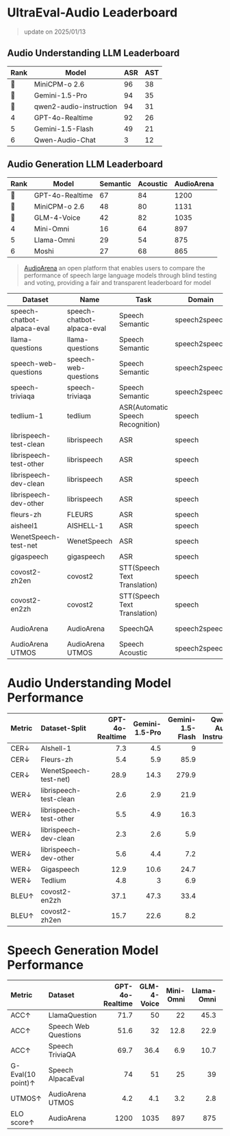 
# UltraEval-Audio Leaderboard

> update on 2025/01/13
## Audio Understanding LLM Leaderboard


| Rank | Model                   | ASR | AST |
|------|-------------------------|-----|-----|
| 🏅   | MiniCPM-o 2.6           | 96  | 38  |
| 🥈   | Gemini-1.5-Pro          | 94  | 35  |
| 🥉   | qwen2-audio-instruction | 94  | 31  |
| 4    | GPT-4o-Realtime         | 92  | 26  |
| 5    | Gemini-1.5-Flash        | 49  | 21  |
| 6    | Qwen-Audio-Chat         | 3   | 12  |


## Audio Generation LLM Leaderboard

| Rank | Model           | Semantic | Acoustic | AudioArena |
|------|-----------------|----------|----------|------------|
| 🏅   | GPT-4o-Realtime | 67       | 84       | 1200       |
| 🥈   | MiniCPM-o 2.6   | 48       | 80       | 1131       |
| 🥉   | GLM-4-Voice     | 42       | 82       | 1035       |
| 4    | Mini-Omni       | 16       | 64       | 897        |
| 5    | Llama-Omni      | 29       | 54       | 875        |
| 6    | Moshi           | 27       | 68       | 865        |



> [AudioArena](https://huggingface.co/spaces/openbmb/AudioArena) an open platform that enables users
> to compare the performance of speech large language models through blind testing and voting, providing a fair
> and transparent leaderboard for model

| Dataset                    | Name                       | Task                              | Domain        | metric    |
|----------------------------|----------------------------|-----------------------------------|---------------|-----------|
| speech-chatbot-alpaca-eval | speech-chatbot-alpaca-eval | Speech Semantic                   | speech2speech | GPT-score |
| llama-questions            | llama-questions            | Speech Semantic                   | speech2speech | acc       |
| speech-web-questions       | speech-web-questions       | Speech Semantic                   | speech2speech | acc       |
| speech-triviaqa            | speech-triviaqa            | Speech Semantic                   | speech2speech | acc       |
| tedlium-1                  | tedlium                    | ASR(Automatic Speech Recognition) | speech        | wer       |
| librispeech-test-clean     | librispeech                | ASR                               | speech        | wer       |
| librispeech-test-other     | librispeech                | ASR                               | speech        | wer       |
| librispeech-dev-clean      | librispeech                | ASR                               | speech        | wer       |
| librispeech-dev-other      | librispeech                | ASR                               | speech        | wer       |
| fleurs-zh                  | FLEURS                     | ASR                               | speech        | cer       |
| aisheel1                   | AISHELL-1                  | ASR                               | speech        | cer       |
| WenetSpeech-test-net       | WenetSpeech                | ASR                               | speech        | cer       |
| gigaspeech                 | gigaspeech                 | ASR                               | speech        | wer       |
| covost2-zh2en              | covost2                    | STT(Speech Text Translation)      | speech        | BLEU      |
| covost2-en2zh              | covost2                    | STT(Speech Text Translation)      | speech        | BLEU      |
| AudioArena                 | AudioArena                 | SpeechQA                          | speech2speech | elo score |
| AudioArena UTMOS           | AudioArena UTMOS           | Speech Acoustic                   | speech2speech | UTMOS     |


#  Audio Understanding Model Performance
| Metric | Dataset-Split          | GPT-4o-Realtime | Gemini-1.5-Pro | Gemini-1.5-Flash | Qwen2-Audio-Instruction | Qwen-Audio-Chat | MiniCPM-o 2.6 |
|:-------|:-----------------------|----------------:|---------------:|-----------------:|------------------------:|----------------:|--------------:|
| CER↓   | AIshell-1              |             7.3 |            4.5 |                9 |                     2.6 |           227.6 |           1.6 |
| CER↓   | Fleurs-zh              |             5.4 |            5.9 |             85.9 |                     6.9 |            80.2 |           4.4 |
| CER↓   | WenetSpeech-test-net)  |            28.9 |           14.3 |            279.9 |                    10.3 |          227.84 |           6.9 |
| WER↓   | librispeech-test-clean |             2.6 |            2.9 |             21.9 |                     3.1 |              54 |           1.7 |
| WER↓   | librispeech-test-other |             5.5 |            4.9 |             16.3 |                     5.7 |            62.3 |           4.4 |
| WER↓   | librispeech-dev-clean  |             2.3 |            2.6 |              5.9 |                     2.9 |            53.9 |           1.6 |
| WER↓   | librispeech-dev-other  |             5.6 |            4.4 |              7.2 |                     5.5 |            61.9 |           3.4 |
| WER↓   | Gigaspeech             |            12.9 |           10.6 |             24.7 |                     9.7 |              62 |           8.7 |
| WER↓   | Tedlium                |             4.8 |              3 |              6.9 |                     5.9 |            40.5 |             3 |
| BLEU↑  | covost2-en2zh          |            37.1 |           47.3 |             33.4 |                    39.5 |            15.7 |          48.2 |
| BLEU↑  | covost2-zh2en          |            15.7 |           22.6 |              8.2 |                    22.9 |              10 |          27.2 |


# Speech Generation Model Performance

| Metric            | Dataset              |   GPT-4o-Realtime |   GLM-4-Voice |   Mini-Omni |   Llama-Omni |   Moshi |   MiniCPM-o 2.6 |
|:------------------|:---------------------|------------------:|--------------:|------------:|-------------:|--------:|----------------:|
| ACC↑              | LlamaQuestion        |              71.7 |          50   |        22   |         45.3 |    43.7 |            61   |
| ACC↑              | Speech Web Questions |              51.6 |          32   |        12.8 |         22.9 |    23.8 |            40   |
| ACC↑              | Speech TriviaQA      |              69.7 |          36.4 |         6.9 |         10.7 |    16.7 |            40.2 |
| G-Eval(10 point)↑ | Speech AlpacaEval    |              74   |          51   |        25   |         39   |    24   |            51   |
| UTMOS↑            | AudioArena UTMOS     |               4.2 |           4.1 |         3.2 |          2.8 |     3.4 |             4.2 |
| ELO score↑        | AudioArena           |            1200   |        1035   |       897   |        875   |   865   |          1131   |
